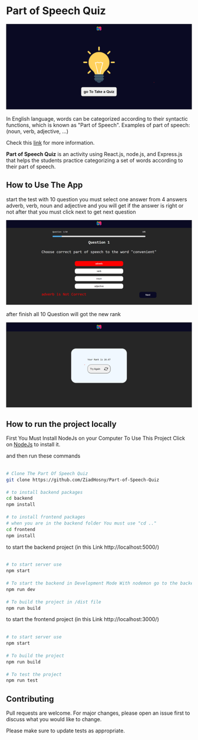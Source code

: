 # Part of Speech Quiz

![home Screen](home.png)

In English language, words can be categorized according to their syntactic functions, which is known as "Part of Speech".
Examples of part of speech: (noun, verb, adjective, ...)

Check this [link](https://en.wikipedia.org/wiki/Part_of_speech) for more information.

**Part of Speech Quiz** is an activity using React.js, node.js, and Express.js that helps the students practice categorizing a set of words according to their part of speech.

## How to Use The App

start the test with 10 question you must select one answer from 4 answers adverb, verb, noun and adjective and you will get if the answer is right or not after that you must click next to get next question

![quizApp](wrongAnswer.png)

after finish all 10 Question will got the new rank

![result](result.png)

## How to run the project locally

First You Must Install NodeJs on your Computer To Use This Project Click on [NodeJs](https://nodejs.org/en) to install it.

and then run these commands

```bash

# Clone The Part Of Speech Quiz
git clone https://github.com/ZiadHosny/Part-of-Speech-Quiz

# to install backend packages 
cd backend
npm install

# to install frontend packages
# when you are in the backend folder You must use "cd .."
cd frontend
npm install


```

to start the backend project (in this Link http://localhost:5000/)
```bash

# to start server use
npm start

# To start the backend in Development Mode With nodemon go to the backend Folder and use
npm run dev

# To build the project in /dist file 
npm run build


```

to start the frontend project (in this Link http://localhost:3000/)
```bash

# to start server use
npm start

# To build the project 
npm run build

# To test the project 
npm run test

```


## Contributing

Pull requests are welcome. For major changes, please open an issue first
to discuss what you would like to change.

Please make sure to update tests as appropriate.
